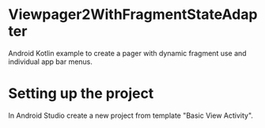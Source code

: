# Viewpager2WithFragmentStateAdapter
Android Kotlin example to create a pager with dynamic fragment use and individual app bar menus.

Setting up the project
======================
In Android Studio create a new project from template "Basic View Activity".
